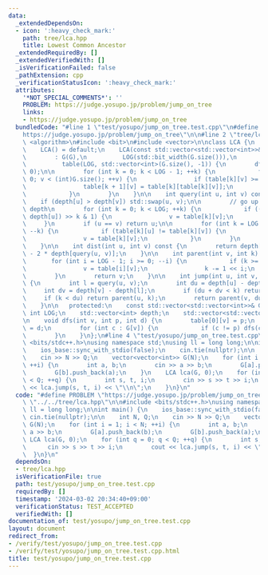 ```yaml
---
data:
  _extendedDependsOn:
  - icon: ':heavy_check_mark:'
    path: tree/lca.hpp
    title: Lowest Common Ancestor
  _extendedRequiredBy: []
  _extendedVerifiedWith: []
  _isVerificationFailed: false
  _pathExtension: cpp
  _verificationStatusIcon: ':heavy_check_mark:'
  attributes:
    '*NOT_SPECIAL_COMMENTS*': ''
    PROBLEM: https://judge.yosupo.jp/problem/jump_on_tree
    links:
    - https://judge.yosupo.jp/problem/jump_on_tree
  bundledCode: "#line 1 \"test/yosupo/jump_on_tree.test.cpp\"\n#define PROBLEM \"\
    https://judge.yosupo.jp/problem/jump_on_tree\"\n\n#line 2 \"tree/lca.hpp\"\n#include\
    \ <algorithm>\n#include <bit>\n#include <vector>\n\nclass LCA {\n   public:\n\
    \    LCA() = default;\n    LCA(const std::vector<std::vector<int>>& G, int root)\n\
    \        : G(G),\n          LOG(std::bit_width(G.size())),\n          depth(G.size()),\n\
    \          table(LOG, std::vector<int>(G.size(), -1)) {\n        dfs(root, -1,\
    \ 0);\n\n        for (int k = 0; k < LOG - 1; ++k) {\n            for (int v =\
    \ 0; v < (int)G.size(); ++v) {\n                if (table[k][v] >= 0) {\n    \
    \                table[k + 1][v] = table[k][table[k][v]];\n                }\n\
    \            }\n        }\n    }\n\n    int query(int u, int v) const {\n    \
    \    if (depth[u] > depth[v]) std::swap(u, v);\n\n        // go up to the same\
    \ depth\n        for (int k = 0; k < LOG; ++k) {\n            if ((depth[v] -\
    \ depth[u]) >> k & 1) {\n                v = table[k][v];\n            }\n   \
    \     }\n        if (u == v) return u;\n\n        for (int k = LOG - 1; k >= 0;\
    \ --k) {\n            if (table[k][u] != table[k][v]) {\n                u = table[k][u];\n\
    \                v = table[k][v];\n            }\n        }\n        return table[0][u];\n\
    \    }\n\n    int dist(int u, int v) const {\n        return depth[u] + depth[v]\
    \ - 2 * depth[query(u, v)];\n    }\n\n    int parent(int v, int k) const {\n \
    \       for (int i = LOG - 1; i >= 0; --i) {\n            if (k >= (1 << i)) {\n\
    \                v = table[i][v];\n                k -= 1 << i;\n            }\n\
    \        }\n        return v;\n    }\n\n    int jump(int u, int v, int k) const\
    \ {\n        int l = query(u, v);\n        int du = depth[u] - depth[l];\n   \
    \     int dv = depth[v] - depth[l];\n        if (du + dv < k) return -1;\n   \
    \     if (k < du) return parent(u, k);\n        return parent(v, du + dv - k);\n\
    \    }\n\n   protected:\n    const std::vector<std::vector<int>>& G;\n    const\
    \ int LOG;\n    std::vector<int> depth;\n    std::vector<std::vector<int>> table;\n\
    \n    void dfs(int v, int p, int d) {\n        table[0][v] = p;\n        depth[v]\
    \ = d;\n        for (int c : G[v]) {\n            if (c != p) dfs(c, v, d + 1);\n\
    \        }\n    }\n};\n#line 4 \"test/yosupo/jump_on_tree.test.cpp\"\n\n#include\
    \ <bits/stdc++.h>\nusing namespace std;\nusing ll = long long;\n\nint main() {\n\
    \    ios_base::sync_with_stdio(false);\n    cin.tie(nullptr);\n\n    int N, Q;\n\
    \    cin >> N >> Q;\n    vector<vector<int>> G(N);\n    for (int i = 1; i < N;\
    \ ++i) {\n        int a, b;\n        cin >> a >> b;\n        G[a].push_back(b);\n\
    \        G[b].push_back(a);\n    }\n    LCA lca(G, 0);\n    for (int q = 0; q\
    \ < Q; ++q) {\n        int s, t, i;\n        cin >> s >> t >> i;\n        cout\
    \ << lca.jump(s, t, i) << \"\\n\";\n    }\n}\n"
  code: "#define PROBLEM \"https://judge.yosupo.jp/problem/jump_on_tree\"\n\n#include\
    \ \"../../tree/lca.hpp\"\n\n#include <bits/stdc++.h>\nusing namespace std;\nusing\
    \ ll = long long;\n\nint main() {\n    ios_base::sync_with_stdio(false);\n   \
    \ cin.tie(nullptr);\n\n    int N, Q;\n    cin >> N >> Q;\n    vector<vector<int>>\
    \ G(N);\n    for (int i = 1; i < N; ++i) {\n        int a, b;\n        cin >>\
    \ a >> b;\n        G[a].push_back(b);\n        G[b].push_back(a);\n    }\n   \
    \ LCA lca(G, 0);\n    for (int q = 0; q < Q; ++q) {\n        int s, t, i;\n  \
    \      cin >> s >> t >> i;\n        cout << lca.jump(s, t, i) << \"\\n\";\n  \
    \  }\n}\n"
  dependsOn:
  - tree/lca.hpp
  isVerificationFile: true
  path: test/yosupo/jump_on_tree.test.cpp
  requiredBy: []
  timestamp: '2024-03-02 20:34:40+09:00'
  verificationStatus: TEST_ACCEPTED
  verifiedWith: []
documentation_of: test/yosupo/jump_on_tree.test.cpp
layout: document
redirect_from:
- /verify/test/yosupo/jump_on_tree.test.cpp
- /verify/test/yosupo/jump_on_tree.test.cpp.html
title: test/yosupo/jump_on_tree.test.cpp
---
```

